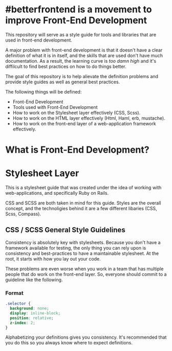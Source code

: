 # #betterfrontend is a movement to improve Front-End Development

This repository will serve as a style guide for tools and libraries that are
used in front-end development.

A major problem with front-end development is that it doesn't have a
clear definition of what it is in itself, and the skills that are used
don't have much documentation. As a result, the learning curve is *too
damn high* and it's diffilcult to find best practices on how to do
things better. 

The goal of this repository is to help alievate the definition problems
and provide style guides as well as general best practices.

The following things will be defined:

* Front-End Development
* Tools used with Front-End Development
* How to work on the Stylesheet layer effectively (CSS, Scss).
* How to work on the HTML layer effectively (Html, Haml, erb, mustache).
* How to work on the front-end layer of a web-application framework
  effectively.

# What is Front-End Development?

# Stylesheet Layer

This is a stylesheet guide that was created under the idea of working
with web-applications, and specifically Ruby on Rails.

CSS and SCSS are both taken in mind for this guide. Styles are the
overall concept, and the technoligies behind it are a few different
libaries (CSS, Scss, Compass).

## CSS / SCSS General Style Guidelines

Consistency is absolutely key with stylesheets. Because you don't have a
framework available for testing, the only thing you can rely upon is
consistency and best-practices to have a maintainable stylesheet. At the
root, it starts with how you lay out your code.

These problems are even worse when you work in a team that has multiple
people that do work on the front-end layer. So, everyone should commit
to a guideline like the following.

### Format

``` css
.selector {
  background: none;
  display: inline-block;
  position: relative;
  z-index: 2;
}
```

Alphabetizing your definitions gives you consistency. It's recommended
that you do this so you always know where to expect definitions.



